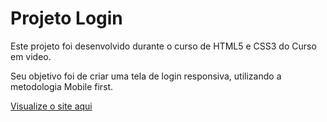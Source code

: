 <h1>Projeto Login</h1>
<p>Este projeto foi desenvolvido durante o curso de HTML5 e CSS3 do Curso em video.</p>

<p>Seu objetivo foi de criar uma tela de login responsiva, utilizando a metodologia Mobile first.</p>
<a href="https://brunosts94.github.io/MeuPortifolio/projeto%20login/index">Visualize o site aqui</a>